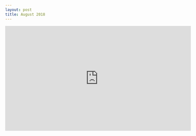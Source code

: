 ```yaml
---
layout: post
title: August 2018
---
```


<iframe width="600" height="338" src="https://www.youtube-nocookie.com/embed/d1oSGoBTjeQ?rel=0&amp;showinfo=0" frameborder="0" allow="autoplay; encrypted-media" allowfullscreen></iframe>
